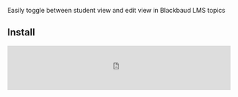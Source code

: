 Easily toggle between student view and edit view in Blackbaud LMS topics

## Install

<iframe
  src="https://groton-school.github.io/blackbaud-toggle-topic-editor-bookmarklet/install.html"
  style="border: 0; height: 100px; width: 100%"
>
<a href="https://groton-school.github.io/blackbaud-toggle-topic-editor-bookmarklet/install.html">Click here for installer</a>
</iframe>
